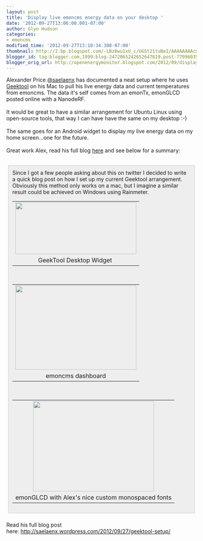 ```yaml
---
layout: post
title: 'Display live emoncms energy data on your desktop '
date: '2012-09-27T13:06:00.001-07:00'
author: Glyn Hudson
categories:
- emoncms
modified_time: '2012-09-27T13:10:34.308-07:00'
thumbnail: http://2.bp.blogspot.com/-LBz8wu1xU_c/UGSt21tuNeI/AAAAAAAAcmA/2C_4FNrKZhw/s72-c/geektool-setup.png
blogger_id: tag:blogger.com,1999:blog-2472065242652647619.post-7709603507671675687
blogger_orig_url: http://openenergymonitor.blogspot.com/2012/09/display-live-energy-data-on-your-desktop.html
---
```


Alexander Price ‏<a href="https://twitter.com/saelaenx">@saelaenx</a>&nbsp;has documented a neat setup where he uses <a href="http://itunes.apple.com/gb/app/geektool/id456877552?mt=12">Geektool</a> on his Mac to pull his live energy data and current temperatures from emoncms. The data it's self comes from an emonTx, emonGLCD posted online with a NanodeRF.<br /><br />It would be great to have a similar&nbsp;arrangement&nbsp;for Ubuntu Linux using open-source tools, that way I can have have the same on my desktop :-)<br /><br />The same goes for an Android&nbsp;widget to display my live energy data on my home screen...one for the future.<br /><br />Great work Alex, read his full blog <a href="http://saelaenx.wordpress.com/2012/09/27/geektool-setup/">here</a> and see below for a summary:<br /><br /><div style="background-color: #eeeeee; border: 1px solid #ccc; margin: 5px; padding: 10px;">Since I got a few people asking about this on twitter I decided to write a quick blog post on how I set up my current Geektool arrangement. Obviously this method only works on a mac, but I imagine a similar result could be achieved on Windows using Rainmeter.<br /><table align="center" cellpadding="0" cellspacing="0" class="tr-caption-container" style="margin-left: auto; margin-right: auto; text-align: center;"><tbody><tr><td style="text-align: center;"><a href="http://2.bp.blogspot.com/-LBz8wu1xU_c/UGSt21tuNeI/AAAAAAAAcmA/2C_4FNrKZhw/s1600/geektool-setup.png" imageanchor="1" style="margin-left: auto; margin-right: auto;"><img border="0" height="137" src="http://2.bp.blogspot.com/-LBz8wu1xU_c/UGSt21tuNeI/AAAAAAAAcmA/2C_4FNrKZhw/s320/geektool-setup.png" width="320" /></a></td></tr><tr><td class="tr-caption" style="text-align: center;">GeekTool Desktop&nbsp;Widget&nbsp;</td></tr></tbody></table><br /><table align="center" cellpadding="0" cellspacing="0" class="tr-caption-container" style="margin-left: auto; margin-right: auto; text-align: center;"><tbody><tr><td style="text-align: center;"><a href="http://1.bp.blogspot.com/-xwkpZu0fSpQ/UGSt7Coz5kI/AAAAAAAAcmI/y-qT3PYUKNg/s1600/screen-shot-2012-09-27-at-13-10-36.png" imageanchor="1" style="margin-left: auto; margin-right: auto;"><img border="0" height="223" src="http://1.bp.blogspot.com/-xwkpZu0fSpQ/UGSt7Coz5kI/AAAAAAAAcmI/y-qT3PYUKNg/s320/screen-shot-2012-09-27-at-13-10-36.png" width="320" /></a></td></tr><tr><td class="tr-caption" style="text-align: center;">emoncms dashboard</td></tr></tbody></table><br /><table align="center" cellpadding="0" cellspacing="0" class="tr-caption-container" style="margin-left: auto; margin-right: auto; text-align: center;"><tbody><tr><td style="text-align: center;"><a href="http://4.bp.blogspot.com/-tGbk8BR3irI/UGSuF4cDKoI/AAAAAAAAcmQ/T9sRPea_nL4/s1600/img_1252.jpg" imageanchor="1" style="margin-left: auto; margin-right: auto;"><img border="0" height="239" src="http://4.bp.blogspot.com/-tGbk8BR3irI/UGSuF4cDKoI/AAAAAAAAcmQ/T9sRPea_nL4/s320/img_1252.jpg" width="320" /></a></td></tr><tr><td class="tr-caption">emonGLCD with Alex's nice custom&nbsp;monospaced fonts</td></tr></tbody></table></div><br />Read his full blog post here:&nbsp;<a href="http://saelaenx.wordpress.com/2012/09/27/geektool-setup/">http://saelaenx.wordpress.com/2012/09/27/geektool-setup/</a>